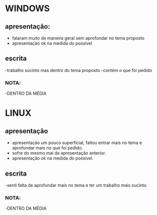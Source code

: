 # WINDOWS
## apresentação:
- falaram muito de maneira geral sem aprofundar no tema proposto
- apresentação ok na medida do possível

## escrita
-trabalho sucinto mas dentro do tema proposto
-contém o que foi pedido 

### NOTA: 
  -DENTRO DA MÉDIA
  
# LINUX
## apresentação
  - apresentação um pouco superficial, faltou entrar mais no tema e aprofundar mais no que foi pedido.
  - sofre do mesmo mal da apresentação anterior.
  - apresentação ok na medida do possível.

## escrita
-senti falta de aprofundar mais no tema e ter um trabalho mais sucinto.

### NOTA: 
  -DENTRO DA MÉDIA